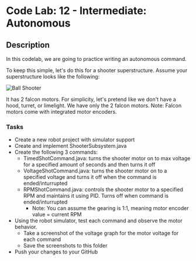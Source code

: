 # Code Lab: 12 - Intermediate: Autonomous

## Description

In this codelab, we are going to practice writing an autonomous command.

To keep this simple, let's do this for a shooter superstructure. 
Assume your superstructure looks like the following:

![Ball Shooter](https://www.chiefdelphi.com/uploads/default/original/3X/1/a/1af51c7455bd47350f26087d6ec22158efd125ba.png)

It has 2 falcon motors. For simplicity, let's pretend like we don't have a hood, turret, or limelight.
We have only the 2 falcon motors. Note: Falcon motors come with integrated motor encoders.

### Tasks

- Create a new robot project with simulator support
- Create and implement ShooterSubsystem.java
- Create the following 3 commands:
  - TimedShotCommand.java: turns the shooter motor on to max voltage for a specified amount of seconds and then turns it off
  - VoltageShotCommand.java: turns the shooter motor on to a specified voltage and turns it off when the command is ended/inturrupted
  - RPMShotCommand.java: controls the shooter motor to a specified RPM and maintains it using PID. Turns off when command is ended/inturrupted
    - Note: You can assume the gearing is 1:1, meaning motor encoder value = current RPM
- Using the robot simulator, test each command and observe the motor behavior.
  - Take a screenshot of the voltage graph for the motor voltage for each command
  - Save the screenshots to this folder
- Push your changes to your GitHub
